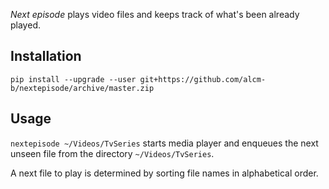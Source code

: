 *Next episode* plays video files and keeps track of what's been already played.

Installation
------------

```
pip install --upgrade --user git+https://github.com/alcm-b/nextepisode/archive/master.zip
```

Usage
-----

`nextepisode ~/Videos/TvSeries` starts media player and enqueues the next
unseen file from the directory `~/Videos/TvSeries`.

A next file to play is determined by sorting file names in alphabetical order.
